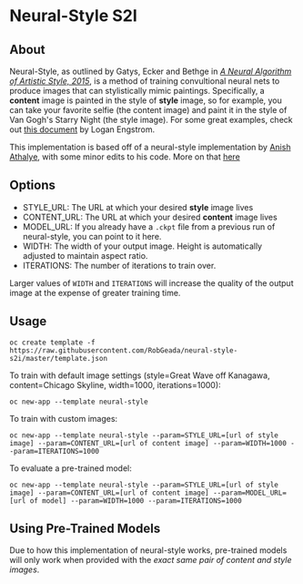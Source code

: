 # Neural-Style S2I

## About

Neural-Style, as outlined by Gatys, Ecker and Bethge in _[A Neural Algorithm of Artistic Style, 2015](https://arxiv.org/pdf/1508.06576v2.pdf)_, is a method of training convultional neural nets to produce images that can stylistically mimic paintings. Specifically, a **content** image is painted in the style of **style** image, so for example, you can take your favorite selfie (the content image) and paint it in the style of Van Gogh's Starry Night (the style image). For some great examples, check out [this document](https://github.com/lengstrom/fast-style-transfer/blob/master/README.md) by Logan Engstrom.  

This implementation is based off of a neural-style implementation by [Anish Athalye](https://github.com/anishathalye/neural-style), with some minor edits to his code. More on that [here](https://github.com/RobGeada/neural-style)

## Options
* STYLE_URL: The URL at which your desired **style** image lives
* CONTENT_URL: The URL at which your desired **content** image lives
* MODEL_URL: If you already have a `.ckpt` file from a previous run of neural-style, you can point to it here.
* WIDTH: The width of your output image. Height is automatically adjusted to maintain aspect ratio. 
* ITERATIONS: The number of iterations to train over.

Larger values of `WIDTH` and `ITERATIONS` will increase the quality of the output image at the expense of greater training time.

## Usage
```
oc create template -f https://raw.githubusercontent.com/RobGeada/neural-style-s2i/master/template.json
```
To train with default image settings (style=Great Wave off Kanagawa, content=Chicago Skyline, width=1000, iterations=1000):
```
oc new-app --template neural-style
```
To train with custom images:
```
oc new-app --template neural-style --param=STYLE_URL=[url of style image] --param=CONTENT_URL=[url of content image] --param=WIDTH=1000 --param=ITERATIONS=1000
```

To evaluate a pre-trained model:
```
oc new-app --template neural-style --param=STYLE_URL=[url of style image] --param=CONTENT_URL=[url of content image] --param=MODEL_URL=[url of model] --param=WIDTH=1000 --param=ITERATIONS=1000
```

## Using Pre-Trained Models
Due to how this implementation of neural-style works, pre-trained models will only work when provided with the _exact same pair of content and style images_. 
